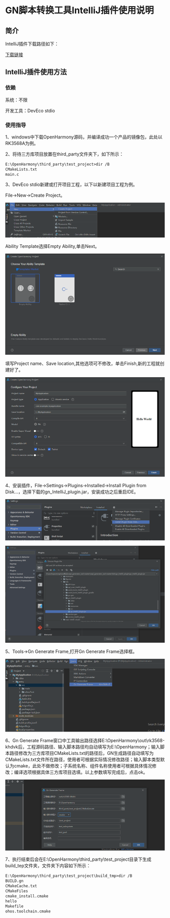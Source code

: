 # GN脚本转换工具IntelliJ插件使用说明

## 简介

IntelliJ插件下载路径如下：

[下载链接](暂无)               

## IntelliJ插件使用方法

### 依赖

系统：不限

开发工具：DevEco stdio

### 使用指导

1、windows中下载OpenHarmony源码，并编译成功一个产品的镜像包，此处以RK3568A为例。

2、将待三方库项目放置在third_party文件夹下，如下所示：

	E:\OpenHarmony\third_party\test_project>dir /B
	CMakeLists.txt
	main.c

3、DevEco stdio新建或打开项目工程，以下以新建项目工程为例。

File->New->Create Project。

![](../../figures/DevEco_step_newFile.png)

Ability Template选择Empty Ability,单击Next。

![](../../figures/DevEco_step_firstNext.png)

填写Project name、Save location,其他选项可不修改，单击Finish,新的工程就创建好了。

![](../../figures/DevEco_step_finish.png)

4、安装插件，File->Settings->Plugins->Installed->Install Plugin from Disk...，选择下载的gn_IntelliJ_plugin.jar，安装成功之后重启IDE。

![](../../figures/DevEco_step_pluginsOk.png)

![](../../figures/DevEco_step_applyPlugins.png)

5、Tools->Gn Generate Frame,打开Gn Generate Frame选择框。

![](../../figures/DevEco_step_gn.png)

6、Gn Generate Frame窗口中工具输出路径选择E:\OpenHarmony\out\rk3568-khdvk后，工程源码路径、输入脚本路径均自动填写为E:\OpenHarmony；输入脚本路径修改为三方库项目CMakeLists.txt的路径后，GN生成路径自动填写为CMakeLists.txt文件所在路径，使用者可根据实际情况修改路径；输入脚本类型默认为cmake，此处不做修改；子系统名称、组件名称使用者可根据具体情况修改；编译选项根据具体三方库项目选填。以上参数填写完成后，点击ok。

![](../../figures/DevEco_step_gn_ok.png)

7、执行结束后会在E:\OpenHarmony\third_party\test_project目录下生成build_tep文件夹，文件夹下内容如下所示：

	E:\OpenHarmony\third_party\test_project\build_tmp>dir /B
	BUILD.gn
	CMakeCache.txt
	CMakeFiles
	cmake_install.cmake
	hello
	Makefile
	ohos.toolchain.cmake


